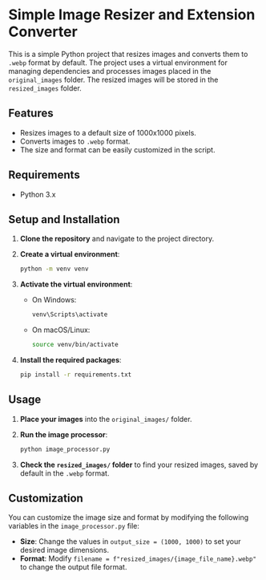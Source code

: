 # Simple Image Resizer and Extension Converter

This is a simple Python project that resizes images and converts them to `.webp` format by default. The project uses a virtual environment for managing dependencies and processes images placed in the `original_images` folder. The resized images will be stored in the `resized_images` folder.

## Features

- Resizes images to a default size of 1000x1000 pixels.
- Converts images to `.webp` format.
- The size and format can be easily customized in the script.

## Requirements

- Python 3.x

## Setup and Installation

1. **Clone the repository** and navigate to the project directory.

2. **Create a virtual environment**:
   
   ```bash
   python -m venv venv
   ```

3. **Activate the virtual environment**:

   - On Windows:
     ```bash
     venv\Scripts\activate
     ```
   - On macOS/Linux:
     ```bash
     source venv/bin/activate
     ```

4. **Install the required packages**:

   ```bash
   pip install -r requirements.txt
   ```

## Usage

1. **Place your images** into the `original_images/` folder.

2. **Run the image processor**:

   ```bash
   python image_processor.py
   ```

3. **Check the `resized_images/` folder** to find your resized images, saved by default in the `.webp` format.

## Customization

You can customize the image size and format by modifying the following variables in the `image_processor.py` file:

- **Size**: Change the values in `output_size = (1000, 1000)` to set your desired image dimensions.
- **Format**: Modify `filename = f"resized_images/{image_file_name}.webp"` to change the output file format.
